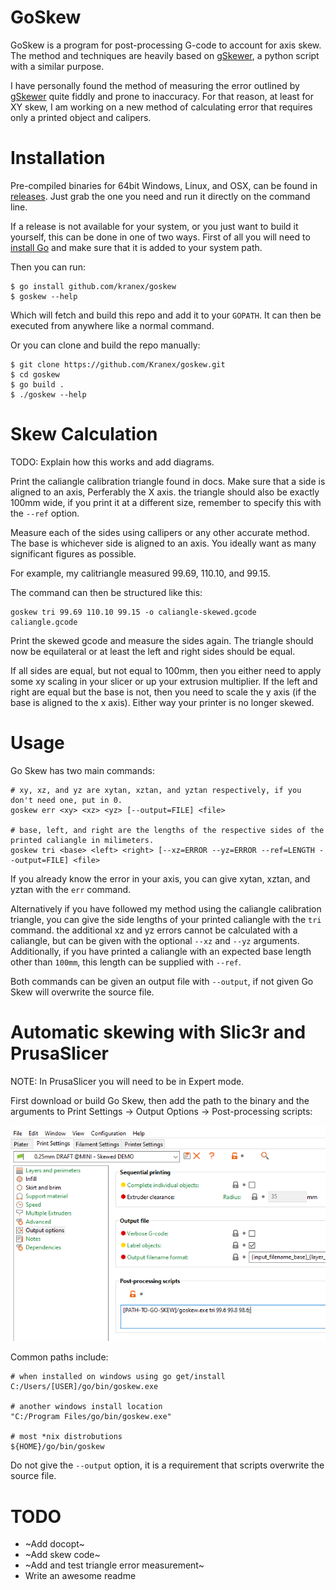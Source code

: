 # GoSkew

GoSkew is a program for post-processing G-code to account for axis skew. The
method and techniques are heavily based on
[gSkewer](https://github.com/MechanizedMedic/gskewer), a python script with a
similar purpose.

I have personally found the method of measuring the error outlined by
[gSkewer](https://github.com/MechanizedMedic/gskewer) quite fiddly and prone to
inaccuracy. For that reason, at least for XY skew, I am working on a new method
of calculating error that requires only a printed object and calipers.

# Installation

Pre-compiled binaries for 64bit Windows, Linux, and OSX, can be found in [releases](https://github.com/Kranex/goskew/releases).
Just grab the one you need and run it directly on the command line.

If a release is not available for your system, or you just want to build it yourself, this can be done in one of two ways.
First of all you will need to [install Go](https://golang.org/doc/install) and make sure that it is added to your system path.

Then you can run:

```
$ go install github.com/kranex/goskew
$ goskew --help
```

Which will fetch and build this repo and add it to your `GOPATH`. It can then be executed from anywhere like a normal command.

Or you can clone and build the repo manually:

```
$ git clone https://github.com/Kranex/goskew.git
$ cd goskew
$ go build .
$ ./goskew --help
```

# Skew Calculation

TODO: Explain how this works and add diagrams.

Print the caliangle calibration triangle found in docs. Make sure that a side is aligned to an axis, Perferably the X axis. the triangle should also be exactly 100mm wide, if you print it at a different size, remember to specify this with the `--ref` option.

Measure each of the sides using callipers or any other accurate method. The base is whichever side is aligned to an axis. You ideally want as many significant figures as possible.

For example, my calitriangle measured 99.69, 110.10, and 99.15.

The command can then be structured like this:

```
goskew tri 99.69 110.10 99.15 -o caliangle-skewed.gcode caliangle.gcode
```

Print the skewed gcode and measure the sides again. The triangle should now be equilateral or at least the left and right sides should be equal.

If all sides are equal, but not equal to 100mm, then you either need to apply some xy scaling in your slicer or up your extrusion
multiplier. If the left and right are equal but the base is not, then you need to scale the y axis (if the base is aligned to the x axis). Either way your printer is no longer skewed.

# Usage

Go Skew has two main commands:

```
# xy, xz, and yz are xytan, xztan, and yztan respectively, if you don't need one, put in 0.
goskew err <xy> <xz> <yz> [--output=FILE] <file>

# base, left, and right are the lengths of the respective sides of the printed caliangle in milimeters.
goskew tri <base> <left> <right> [--xz=ERROR --yz=ERROR --ref=LENGTH --output=FILE] <file>

```

If you already know the error in your axis, you can give xytan, xztan, and yztan with the `err` command.

Alternatively if you have followed my method using the caliangle calibration triangle, you can give the side lengths
of your printed caliangle with the `tri` command. the additional xz and yz errors cannot be calculated with a caliangle,
but can be given with the optional `--xz` and `--yz` arguments. Additionally, if you have printed a caliangle with an expected
base length other than `100mm`, this length can be supplied with `--ref`.

Both commands can be given an output file with `--output`, if not given Go Skew will overwrite the source file.

# Automatic skewing with Slic3r and PrusaSlicer

NOTE: In PrusaSlicer you will need to be in Expert mode.

First download or build Go Skew, then add the path to the binary and the arguments to Print Settings -> Output Options -> Post-processing scripts:

![post-processing example](docs/post-processing.png)

Common paths include:

```
# when installed on windows using go get/install
C:/Users/[USER]/go/bin/goskew.exe

# another windows install location 
"C:/Program Files/go/bin/goskew.exe"

# most *nix distrobutions
${HOME}/go/bin/goskew
```

Do not give the `--output` option, it is a requirement that scripts overwrite the source file.

# TODO

- ~Add docopt~
- ~Add skew code~
- ~Add and test triangle error measurement~
- Write an awesome readme
